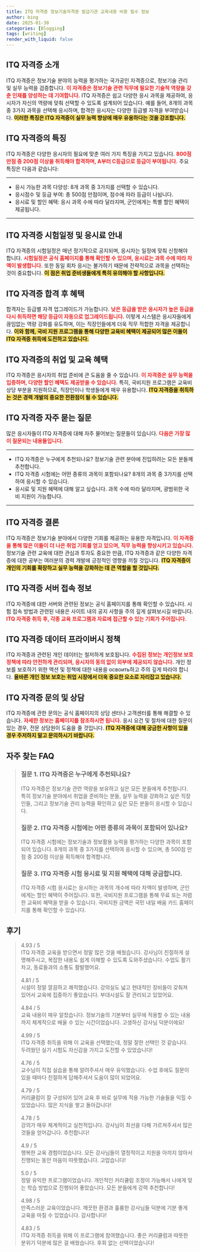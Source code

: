 ```yaml
---
title: ITQ 자격증 정보기술자격증 발급기관 교육내용 비용 필수 정보
author: bing
date: 2025-01-30
categories: [Blogging]
tags: [writing]
render_with_liquid: false
---
```



<h2 id='ITQ_자격증_소개'>ITQ 자격증 소개</h2>

<p>ITQ 자격증은 정보기술 분야의 능력을 평가하는 국가공인 자격증으로, 정보기술 관리 및 실무 능력을 검증합니다. <b><span style="color: #ee2323;">이 자격증은 정보기술 관련 직무에 필요한 기술적 역량을 갖춘 인재를 양성하는 데 기여합니다.</span></b> ITQ 자격증은 쉽고 다양한 응시 과목을 제공하여, 응시자가 자신의 역량에 맞춰 선택할 수 있도록 설계되어 있습니다. 예를 들어, 8개의 과목 중 3가지 과목을 선택해 응시하며, 합격한 응시자는 다양한 등급별 자격을 부여받습니다. <b><span style="background-color: #ffe066;">이러한 특징은 ITQ 자격증이 실무 능력 향상에 매우 유용하다는 것을 강조합니다.</span></b></p>

<h2 id='ITQ_자격증_특징'>ITQ 자격증의 특징</h2>

<p>ITQ 자격증은 다양한 응시자의 필요에 맞춘 여러 가지 특징을 가지고 있습니다. <b><span style="color: #ee2323;">800점 만점 중 200점 이상을 취득해야 합격하며, A부터 C등급으로 등급이 부여됩니다.</span></b> 주요 특징은 다음과 같습니다:</p>

<hr />

<ul>
    <li>응시 가능한 과목 다양성: 8개 과목 중 3가지를 선택할 수 있습니다.</li>
    <li>응시점수 및 등급 부여: 총 500점 만점이며, 점수에 따라 등급이 나뉩니다.</li>
    <li>응시료 및 할인 혜택: 응시 과목 수에 따라 달라지며, 군인에게는 특별 할인 혜택이 제공됩니다.</li>
</ul>

<hr />

<h2 id='ITQ_자격증_시험일정'>ITQ 자격증 시험일정 및 응시료 안내</h2>

<p>ITQ 자격증의 시험일정은 매년 정기적으로 공지되며, 응시자는 일정에 맞춰 신청해야 합니다. <b><span style="color: #ee2323;">시험일정은 공식 홈페이지를 통해 확인할 수 있으며, 응시료는 과목 수에 따라 차액이 발생합니다.</span></b> 또한 동일 회차 응시는 불가하기 때문에 전략적으로 과목을 선택하는 것이 중요합니다. <b><span style="background-color: #ffe066;">이 점은 취업 준비생들에게 특히 유의해야 할 사항입니다.</span></b></p>

<h2 id='ITQ_자격증_합격후_혜택'>ITQ 자격증 합격 후 혜택</h2>

<p>합격자는 등급별 자격 업그레이드가 가능합니다. <b><span style="color: #ee2323;">낮은 등급을 받은 응시자가 높은 등급을 다시 취득하면 해당 등급이 자동으로 업그레이드됩니다.</span></b> 이렇게 시스템은 응시자들에게 끊임없는 역량 강화를 유도하며, 이는 직장인들에게 더욱 직무 적합한 자격을 제공합니다. <b><span style="background-color: #ffe066;">이와 함께, 국비 지원 프로그램을 통해 다양한 교육비 혜택이 제공되어 많은 이들이 ITQ 자격증 취득에 도전하고 있습니다.</span></b></p>

<h2 id='ITQ_자격증_취업_및_교육혜택'>ITQ 자격증의 취업 및 교육 혜택</h2>

<p>ITQ 자격증은 응시자의 취업 준비에 큰 도움을 줄 수 있습니다. <b><span style="color: #ee2323;">이 자격증은 실무 능력을 입증하며, 다양한 할인 혜택도 제공받을 수 있습니다.</span></b> 특히, 국비지원 프로그램은 교육비 상당 부분을 지원하므로, 직장인이나 학생들에게 매우 유용합니다. <b><span style="background-color: #ffe066;">ITQ 자격증을 취득하는 것은 경력 개발의 중요한 전환점이 될 수 있습니다.</span></b></p>

<h2 id='ITQ_자격증_자주_묻는_질문'>ITQ 자격증 자주 묻는 질문</h2>

<p>많은 응시자들이 ITQ 자격증에 대해 자주 물어보는 질문들이 있습니다. <b><span style="color: #ee2323;">다음은 가장 많이 질문되는 내용들입니다.</span></b></p>

<hr />

<ul>
    <li>ITQ 자격증은 누구에게 추천되나요? 정보기술 관련 분야에 진입하려는 모든 분들께 추천합니다.</li>
    <li>ITQ 자격증 시험에는 어떤 종류의 과목이 포함되나요? 8개의 과목 중 3가지를 선택하여 응시할 수 있습니다.</li>
    <li>응시료 및 지원 혜택에 대해 알고 싶습니다. 과목 수에 따라 달라지며, 광범위한 국비 지원이 가능합니다.</li>
</ul>

<hr />

<h2 id='ITQ_자격증_결론'>ITQ 자격증 결론</h2>

<p>ITQ 자격증은 정보기술 분야에서 다양한 기회를 제공하는 유용한 자격입니다. <b><span style="color: #ee2323;">이 자격증을 통해 많은 이들이 더 나은 취업 기회를 얻고 있으며, 직무 능력을 향상시키고 있습니다.</span></b> 정보기술 관련 교육에 대한 관심과 투자도 중요한 만큼, ITQ 자격증과 같은 다양한 자격증에 대한 공부는 여러분의 경력 개발에 긍정적인 영향을 끼칠 것입니다. <b><span style="background-color: #ffe066;">ITQ 자격증이 개인의 기회를 확장하고 실무 능력을 강화하는 데 큰 역할을 할 것입니다.</span></b></p>

<h2 id='ITQ_자격증_서버_접속'>ITQ 자격증 서버 접속 정보</h2>

<p>ITQ 자격증에 대한 서버와 관련된 정보는 공식 홈페이지를 통해 확인할 수 있습니다. 시험 접속 방법과 관련된 내용은 사이트 내의 공지 사항을 주의 깊게 살펴보시길 바랍니다. <b><span style="color: #ee2323;">ITQ 자격증 취득 후, 각종 교육 프로그램과 자료에 접근할 수 있는 기회가 주어집니다.</span></b></p>

<h2 id='ITQ_자격증_데이터_프라이버시'>ITQ 자격증 데이터 프라이버시 정책</h2>

<p>ITQ 자격증과 관련된 개인 데이터는 철저하게 보호됩니다. <b><span style="color: #ee2323;">수집된 정보는 개인정보 보호 정책에 따라 안전하게 관리되며, 응시자의 동의 없이 외부에 제공되지 않습니다.</span></b> 개인 정보를 보호하기 위한 액션 및 정책에 대한 내용을 освоить하고 주의 깊게 따라야 합니다. <b><span style="background-color: #ffe066;">올바른 개인 정보 보호는 취업 시장에서 더욱 중요한 요소로 자리잡고 있습니다.</span></b></p>

<h2 id='ITQ_자격증_문의_및_상담'>ITQ 자격증 문의 및 상담</h2>

<p>ITQ 자격증에 관한 문의는 공식 홈페이지의 상담 센터나 고객센터를 통해 해결할 수 있습니다. <b><span style="color: #ee2323;">자세한 정보는 홈페이지를 참조하시면 됩니다.</span></b> 응시 요건 및 절차에 대한 질문이 있는 경우, 전문 상담원이 도움을 줄 것입니다. <b><span style="background-color: #ffe066;">ITQ 자격증에 대해 궁금한 사항이 있을 경우 주저하지 말고 문의하시기 바랍니다.</span></b></p>


<h2 id='자주_찾는_FAQ'>자주 찾는 FAQ</h2>
<div itemscope="" itemtype="https://schema.org/FAQPage">
<blockquote>
<div itemscope="" itemprop="mainEntity" itemtype="https://schema.org/Question">
<h3 itemprop="name">질문 1. ITQ 자격증은 누구에게 추천되나요?</h3>
<div itemscope="" itemprop="acceptedAnswer" itemtype="https://schema.org/Answer">
<span itemprop="text">
<p>ITQ 자격증은 정보기술 관련 역량을 보유하고 싶은 모든 분들에게 추천됩니다. 특히 정보기술 분야에서 취업을 준비하는 분들, 실무 능력을 강화하고 싶은 직장인들, 그리고 정보기술 관리 능력을 확인하고 싶은 모든 분들이 응시할 수 있습니다.</p>
</span>
</div>
</div>
<div itemscope="" itemprop="mainEntity" itemtype="https://schema.org/Question">
<h3 itemprop="name">질문 2. ITQ 자격증 시험에는 어떤 종류의 과목이 포함되어 있나요?</h3>
<div itemscope="" itemprop="acceptedAnswer" itemtype="https://schema.org/Answer">
<span itemprop="text">
<p>ITQ 자격증 시험에는 정보기술과 정보활용 능력을 평가하는 다양한 과목이 포함되어 있습니다. 8개의 과목 중 3가지를 선택하여 응시할 수 있으며, 총 500점 만점 중 200점 이상을 획득해야 합격합니다.</p>
</span>
</div>
</div>
<div itemscope="" itemprop="mainEntity" itemtype="https://schema.org/Question">
<h3 itemprop="name">질문 3. ITQ 자격증 시험 응시료 및 지원 혜택에 대해 궁금합니다.</h3>
<div itemscope="" itemprop="acceptedAnswer" itemtype="https://schema.org/Answer">
<span itemprop="text">
<p>ITQ 자격증 시험 응시료는 응시하는 과목의 개수에 따라 차액이 발생하며, 군인에게는 할인 혜택이 주어집니다. 또한, 국비지원 프로그램을 통해 무료 또는 저렴한 교육비 혜택을 받을 수 있습니다. 국비지원 금액은 국민 내일 배움 카드 홈페이지를 통해 확인할 수 있습니다.</p>
</span>
</div>
</div>
</blockquote>
</div>
<h2 id='후기'>후기</h2>
<div itemscope itemtype="https://schema.org/Product">
  <blockquote>
  <div itemprop="review" itemscope itemtype="https://schema.org/Review">
      <div itemprop="reviewRating" itemscope itemtype="https://schema.org/Rating"> <span itemprop="ratingValue">4.93</span> / <span itemprop="bestRating">5</span> </div>
      <span itemprop="reviewBody">ITQ 자격증 교육을 받으면서 정말 많은 것을 배웠습니다. 강사님이 친절하게 설명해주시고, 복잡한 내용도 쉽게 이해할 수 있도록 도와주셨습니다. 수업도 활기차고, 동료들과의 소통도 활발했어요.</span>
  </div>
  <br>
  <div itemprop="review" itemscope itemtype="https://schema.org/Review">
      <div itemprop="reviewRating" itemscope itemtype="https://schema.org/Rating"> <span itemprop="ratingValue">4.81</span> / <span itemprop="bestRating">5</span> </div>
      <span itemprop="reviewBody">시설이 정말 깔끔하고 쾌적했습니다. 강의실도 넓고 현대적인 장비들이 갖춰져 있어서 교육에 집중하기 좋았습니다. 부대시설도 잘 관리되고 있었어요.</span>
  </div>
  <br>
  <div itemprop="review" itemscope itemtype="https://schema.org/Review">
      <div itemprop="reviewRating" itemscope itemtype="https://schema.org/Rating"> <span itemprop="ratingValue">4.84</span> / <span itemprop="bestRating">5</span> </div>
      <span itemprop="reviewBody">교육 내용이 매우 알찼습니다. 정보기술의 기본부터 실무에 적용할 수 있는 내용까지 체계적으로 배울 수 있는 시간이었습니다. 고생하신 강사님 덕분이에요!</span>
  </div>
  <br>
  <div itemprop="review" itemscope itemtype="https://schema.org/Review">
      <div itemprop="reviewRating" itemscope itemtype="https://schema.org/Rating"> <span itemprop="ratingValue">4.99</span> / <span itemprop="bestRating">5</span> </div>
      <span itemprop="reviewBody">ITQ 자격증 취득을 위해 이 교육을 선택했는데, 정말 잘한 선택인 것 같습니다. 두려웠던 실기 시험도 자신감을 가지고 도전할 수 있었습니다!</span>
  </div>
  <br>
  <div itemprop="review" itemscope itemtype="https://schema.org/Review">
      <div itemprop="reviewRating" itemscope itemtype="https://schema.org/Rating"> <span itemprop="ratingValue">4.76</span> / <span itemprop="bestRating">5</span> </div>
      <span itemprop="reviewBody">교수님이 직접 실습을 통해 알려주셔서 매우 유익했습니다. 수업 후에도 질문이 있을 때마다 친절하게 답해주셔서 도움이 많이 되었어요.</span>
  </div>
  <br>
  <div itemprop="review" itemscope itemtype="https://schema.org/Review">
      <div itemprop="reviewRating" itemscope itemtype="https://schema.org/Rating"> <span itemprop="ratingValue">4.79</span> / <span itemprop="bestRating">5</span> </div>
      <span itemprop="reviewBody">커리큘럼이 잘 구성되어 있어 교육 후 바로 실무에 적용 가능한 기술들을 익힐 수 있었습니다. 많은 지식을 쌓고 돌아갑니다!</span>
  </div>
  <br>
  <div itemprop="review" itemscope itemtype="https://schema.org/Review">
      <div itemprop="reviewRating" itemscope itemtype="https://schema.org/Rating"> <span itemprop="ratingValue">4.78</span> / <span itemprop="bestRating">5</span> </div>
      <span itemprop="reviewBody">강의가 매우 체계적이고 실천적입니다. 강사님이 최선을 다해 가르쳐주셔서 많은 것들을 얻어갑니다. 추천합니다!</span>
  </div>
  <br>
  <div itemprop="review" itemscope itemtype="https://schema.org/Review">
      <div itemprop="reviewRating" itemscope itemtype="https://schema.org/Rating"> <span itemprop="ratingValue">4.9</span> / <span itemprop="bestRating">5</span> </div>
      <span itemprop="reviewBody">행복한 교육 경험이었습니다. 모든 강사님들이 열정적이고 지원을 아끼지 않아서 진행되는 동안 마음이 따뜻했습니다. 고맙습니다!</span>
  </div>
  <br>
  <div itemprop="review" itemscope itemtype="https://schema.org/Review">
      <div itemprop="reviewRating" itemscope itemtype="https://schema.org/Rating"> <span itemprop="ratingValue">5.0</span> / <span itemprop="bestRating">5</span> </div>
      <span itemprop="reviewBody">정말 유익한 프로그램이었습니다. 개인적인 커리큘럼 조정이 가능해서 나에게 맞는 학습 방법으로 진행되어 좋았습니다. 모든 분들에게 강력 추천합니다!</span>
  </div>
  <br>
  <div itemprop="review" itemscope itemtype="https://schema.org/Review">
      <div itemprop="reviewRating" itemscope itemtype="https://schema.org/Rating"> <span itemprop="ratingValue">4.98</span> / <span itemprop="bestRating">5</span> </div>
      <span itemprop="reviewBody">만족스러운 교육이었습니다. 깨끗한 환경과 훌륭한 강사님들 덕분에 기분 좋게 교육을 마칠 수 있었습니다. 감사합니다!</span>
  </div>
  <br>
  <div itemprop="review" itemscope itemtype="https://schema.org/Review">
      <div itemprop="reviewRating" itemscope itemtype="https://schema.org/Rating"> <span itemprop="ratingValue">4.83</span> / <span itemprop="bestRating">5</span> </div>
      <span itemprop="reviewBody">ITQ 자격증 취득을 위해 이 프로그램에 참여했습니다. 좋은 커리큘럼과 따뜻한 분위기 덕분에 많은 걸 배웠습니다. 후회 없는 선택이었습니다!</span>
  </div>
  </blockquote>
</div>
